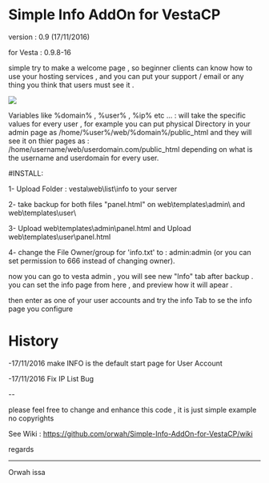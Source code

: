 # Simple Info AddOn for VestaCP
version : 0.9 (17/11/2016)

for Vesta : 0.9.8-16


simple try to make a welcome page , so beginner clients can know how to use your hosting services ,
 and you can put your support / email or any thing you think that users must see it  .


![](https://raw.githubusercontent.com/orwah/Simple-Info-AddOn-for-VestaCP/master/main.png)


Variables like  %domain% , %user% , %ip% etc ... :
will take the specific values for every user , for example you can put physical Directory in your admin page as
/home/%user%/web/%domain%/public_html
and they will see it on thier pages as :
/home/username/web/userdomain.com/public_html
depending on what is the username and userdomain for every user.
 
#INSTALL:

1- Upload Folder : vesta\web\list\info to your server

2- take backup for both files "panel.html" on web\templates\admin\ and web\templates\user\

3- Upload web\templates\admin\panel.html and Upload web\templates\user\panel.html

4- change the File Owner/group for 'info.txt'  to : admin:admin 
(or you can set permission to 666 instead of changing owner).


now you can go to vesta admin , you will see new "Info" tab after backup .
you can set the info page from here , and preview how it will apear .

then enter as one of your user accounts and try the info Tab to se the info page you configure 



# History 

-17/11/2016 make INFO is the default start page for User Account

-17/11/2016 Fix IP List Bug


--

please feel free to change and enhance this code , it is just simple example no copyrights

See Wiki :
https://github.com/orwah/Simple-Info-AddOn-for-VestaCP/wiki


regards 

_______________
Orwah issa 

